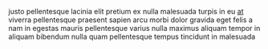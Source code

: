 justo pellentesque lacinia elit pretium ex nulla malesuada turpis in eu
[at](generated_webpages/et8.md) viverra pellentesque praesent sapien arcu morbi
dolor gravida eget felis a nam in egestas mauris pellentesque varius nulla
maximus aliquam tempor in aliquam bibendum nulla quam pellentesque tempus
tincidunt in malesuada